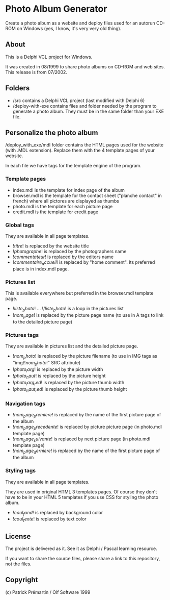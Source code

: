 # Photo Album Generator

Create a photo album as a website and deploy files used for an autorun CD-ROM on Windows (yes, I know, it's very very old thing).

## About

This is a Delphi VCL project for Windows.

It was created in 08/1999 to share photo albums on CD-ROM and web sites. This release is from 07/2002.

## Folders

* /src contains a Delphi VCL project (last modified with Delphi 6)
* /deploy-with-exe contains files and folder needed by the program to generate a photo album. They must be in the same folder than your EXE file.

## Personalize the photo album

/deploy_with_exe/mdl folder contains the HTML pages used for the website (with .MDL extension). Replace them with the 4 template pages of your website.

In each file we have tags for the template engine of the program.

### Template pages

* index.mdl is the template for index page of the album
* browser.mdl is the template for the contact sheet ("planche contact" in french) where all pictores are displayed as thumbs
* photo.mdl is the template for each picture page
* credit.mdl is the template for credit page

### Global tags

They are available in all page templates.

* !$titre$! is replaced by the website title
* !$photographe$! is replaced by the photographers name
* !$commentateur$! is replaced by the editors name
* !$commentaire_accueil$! is replaced by "home comment". Its preferred place is in index.mdl page.

### Pictures list

This is available everywhere but preferred in the browser.mdl template page.

* !$liste_photo$! ... !$/liste_photo$! is a loop in the pictures list
* !$nom_page$! is replaced by the picture page name (to use in A tags to link to the detailed picture page)

### Pictures tags

They are available in pictures list and the detailed picture page.

* !$nom_photo$! is replaced by the picture filename (to use in IMG tags as "img/!$nom_photo$!" SRC attribute)
* !$photo_larg$! is replaced by the picture width
* !$photo_haut$! is replaced by the picture height
* !$photo_larg_red$! is replaced by the picture thumb width
* !$photo_haut_red$! is replaced by the picture thumb height

### Navigation tags

* !$nom_page_premiere$! is replaced by the name of the first picture page of the album
* !$nom_page_precedente$! is replaced by picture picture page (in photo.mdl template page)
* !$nom_page_suivante$! is replaced by next picture page (in photo.mdl template page)
* !$nom_page_derniere$! is replaced by the name of the first picture page of the album

### Styling tags

They are available in all page templates.

They are used in original HTML 3 templates pages. Of course they don't have to be in your HTML 5 templates if you use CSS for styling the photo album.

* !$coul_fond$! is replaced by background color
* !$coul_texte$! is replaced by text color

## License

The project is delivered as it. See it as Delphi / Pascal learning resource.

If you want to share the source files, please share a link to this repository, not the files.

## Copyright

(c) Patrick Prémartin / Olf Software 1999
